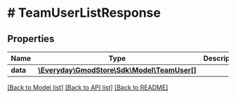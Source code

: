 # # TeamUserListResponse

## Properties

Name | Type | Description | Notes
------------ | ------------- | ------------- | -------------
**data** | [**\Everyday\GmodStore\Sdk\Model\TeamUser[]**](TeamUser.md) |  | [optional]

[[Back to Model list]](../../README.md#models) [[Back to API list]](../../README.md#endpoints) [[Back to README]](../../README.md)
